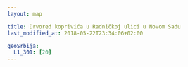 ```yaml
---
layout: map

title: Drvored koprivića u Radničkoj ulici u Novom Sadu
last_modified_at: 2018-05-22T23:34:06+02:00

geoSrbija:
  L1_301: [20]
---
```

